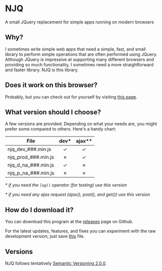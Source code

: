 # NJQ
A small JQuery replacement for simple apps running on modern browsers

## Why?
I sometimes write simple web apps that need a simple, fast, and small library to perform simple operations that are often performed using JQuery. Although JQuery is impressive at supporting many different browsers and providing so much functionality, I sometimes need a more straightforward and faster library. NJQ is this library.

## Does it work on this browser?
Probably, but you can check out for yourself by visiting [this page](https://stefanovazzocell.github.io/NJQ/docs/).

## What version should I choose?
A few versions are provided. Depending on what your needs are, you might prefer some compared to others.
Here's a handy chart:

| File                | dev* | ajax** |
| ------------------- |:----:|:------:|
| njq_dev_###.min.js  | ✓    | ✓     |
| njq_prod_###.min.js | ✗    | ✓     |
| njq_d_na_###.min.js | ✓    | ✗     |
| njq_p_na_###.min.js | ✗    | ✗     |

_* if you need the `log()` operator (for testing) use this version_

_* if you need any ajax request (ajax(), post(), and get()) use this version_

## How do I download it?
You can download this program at the [releases](https://github.com/stefanovazzocell/NJQ/releases/) page on Github.

For the latest updates, features, and fixes you can experiment with the raw development version; just save [this](https://raw.githubusercontent.com/stefanovazzocell/NJQ/master/src/njq.js) file.

## Versions
NJQ follows tentatively [Semantic Versioning 2.0.0](https://semver.org/spec/v2.0.0.html).

